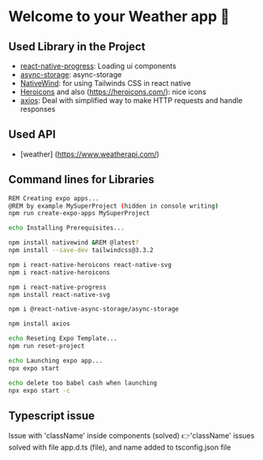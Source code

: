 # Welcome to your Weather app 👋

## Used Library in the Project

- [react-native-progress](https://www.npmjs.com/package/react-native-progress): Loading ui components
- [async-storage](https://react-native-async-storage.github.io/async-storage/docs/install/): async-storage
- [NativeWind](https://www.nativewind.dev/quick-starts/expo): for using Tailwinds CSS in react native
- [Heroicons](https://www.npmjs.com/package/react-native-heroicons) and also (https://heroicons.com/): nice icons
- [axios](https://www.npmjs.com/package/react-native-axios): Deal with simplified way to make HTTP requests and handle responses

## Used API
- [weather] (https://www.weatherapi.com/)

## Command lines for Libraries

```bash
REM Creating expo apps...
@REM by example MySuperProject (hidden in console writing)
npm run create-expo-apps MySuperProject

echo Installing Prerequisites...

npm install nativewind &REM @latest?
npm install --save-dev tailwindcss@3.3.2

npm i react-native-heroicons react-native-svg
npm i react-native-heroicons

npm i react-native-progress
npm install react-native-svg

npm i @react-native-async-storage/async-storage

npm install axios

echo Reseting Expo Template...
npm run reset-project
```

```bash
echo Launching expo app...
npx expo start
```

```bash
echo delete too babel cash when launching
npx expo start -c
```

## Typescript issue
 Issue with 'className' inside components (solved)
 👉'className' issues solved with file app.d.ts (file), and name added to tsconfig.json file
 

 